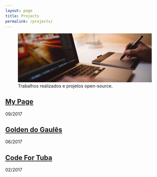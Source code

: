 ```yaml
---
layout: page
title: Projects
permalink: /projects/
---
```


<figure class="image-box">
  <img class="image-header" src="/img/projects.jpg" alt="Imagem de um programador trabalhando em seu computador.">
  <figcaption>Trabalhos realizados e projetos open-source.</figcaption>
</figure>

<div class="content list">
  <div class="list-item">
    <h2 class="list-post-title">
      <a href="http://gefymarcos.github.io">My Page</a>
    </h2>
    <div class="list-post-date">
      <time>09/2017</time>
    </div>
  </div>
</div>

<div class="content list">
  <div class="list-item">
    <h2 class="list-post-title">
      <a href="http://www.goldensdogaules.com.br">Golden do Gaulês</a>
    </h2>
    <div class="list-post-date">
      <time>06/2017</time>
    </div>
  </div>
</div>

<div class="content list">
  <div class="list-item">
    <h2 class="list-post-title">
      <a href="http://www.codefortuba.com.br">Code For Tuba</a>
    </h2>
    <div class="list-post-date">
      <time>02/2017</time>
    </div>
  </div>
</div>
